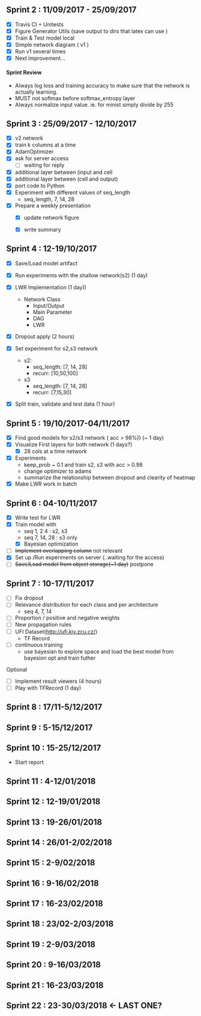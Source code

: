 ## Sprint 2 : 11/09/2017 - 25/09/2017
- [x] Travis CI + Unitests
- [x] Figure Generator Utils (save output to dirs that latex can use )
- [x] Train & Test model local
- [x] Simple network diagram ( v1 )
- [x] Run v1 several times
- [x] Next improvement...

#### Sprint Review
- Always log loss and training accuracy to make sure that the network is actually learning.
- MUST not softmax before softmax_entropy layer
- Always normalize input value. ie. for minist simply divide by 255


## Sprint 3 : 25/09/2017 - 12/10/2017
- [x] v2 network 
- [x] train k columns at a time
- [x] AdamOptimizer
- [x] ask for server access
    - [ ] waiting for reply
- [x] additional layer between (input and cell
- [x] additional layer between (cell and output)
- [x] port code to Python 
- [x] Experiment with different values of seq_length
    - seq_length, 7, 14, 28
- [x] Prepare a weekly presentation
    - [x] update network figure
    - [x] write summary


## Sprint 4 : 12-19/10/2017
- [x] Save/Load model artifact
- [x] Run experiments with the shallow network(s2) (1 day)
- [X] LWR Implementation (1 day))
    - Network Class
        - Input/Output
        - Main Parameter
        - DAG
        - LWR
           
- [x] Dropout apply (2 hours)
- [x] Set experiment for s2,s3 network
    - s2:
        - seq_length: [7, 14, 28]
        - recurr: [10,50,100]
    - s3
        - seq_length: [7, 14, 28]
        - recurr: [7,15,30]
- [x] Split train, validate and test data (1 hour)

## Sprint 5 : 19/10/2017-04/11/2017
- [x] Find  good models for s2/s3 network ( acc > 98%)) (~ 1 day)
- [x] Visualize First layers for both network (1 days?)
    - [x] 28 cols at a time network 
- [x] Experiments
    - keep_prob ~ 0.1 and train s2, s3 with acc > 0.98
    - change optimizer to adams
    - summarize the relationship between dropout and clearity of heatmap
- [x] Make LWR work in batch

## Sprint 6 : 04-10/11/2017
- [x] Write test for LWR
- [x] Train model with 
    - seq 1, 2 4 : s2, s3
    - seq 7, 14, 28 : s3 only 
    - [x] Bayesian optimization
- [ ] ~~Implement overlapping column~~ not relevant
- [x] Set up /Run experiments on server (..waiting for the access)
- [ ] ~~Save/Load model from object storage(~1 day)~~ postpone

## Sprint 7 : 10-17/11/2017
- [ ] Fix dropout
- [ ] Relevance distribution for each class and per architecture
    - seq 4, 7, 14
- [ ] Proportion / positive and negative weights 
- [ ] New propagation rules
- [ ] UFI Dataset(http://ufi.kiv.zcu.cz/)
    - TF Record 
- [ ] continuous training
    - use bayesian to explore space and load the best model from bayesion opt and train futher

Optional
- [ ] Implement result viewers (4 hours)
- [ ] Play with TFRecord (1 day)

## Sprint 8 : 17/11-5/12/2017
## Sprint 9 : 5-15/12/2017
## Sprint 10 : 15-25/12/2017
- Start report

## Sprint 11 : 4-12/01/2018
## Sprint 12 : 12-19/01/2018
## Sprint 13 : 19-26/01/2018

## Sprint 14 : 26/01-2/02/2018
## Sprint 15 : 2-9/02/2018
## Sprint 16 : 9-16/02/2018
## Sprint 17 : 16-23/02/2018

## Sprint 18 : 23/02-2/03/2018
## Sprint 19 : 2-9/03/2018
## Sprint 20 : 9-16/03/2018
## Sprint 21 : 16-23/03/2018

## Sprint 22 : 23-30/03/2018 <- LAST ONE?

